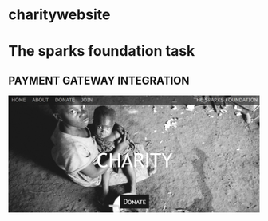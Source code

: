 # charitywebsite
# The sparks foundation task
<h2 color="green">PAYMENT GATEWAY INTEGRATION</h2>
<a href="https://charitywebsitedemogrip2021.000webhostapp.com/"><img src="screenshot.png"> </a>

